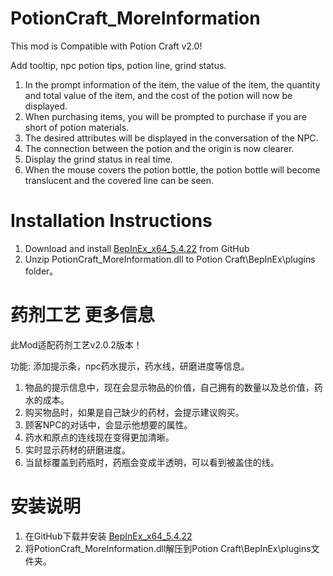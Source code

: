 # PotionCraft_MoreInformation

This mod is Compatible with Potion Craft v2.0!

Add tooltip, npc potion tips, potion line, grind status.

1. In the prompt information of the item, the value of the item, the quantity and total value of the item, and the cost of the potion will now be displayed.
2. When purchasing items, you will be prompted to purchase if you are short of potion materials.
3. The desired attributes will be displayed in the conversation of the NPC.
4. The connection between the potion and the origin is now clearer.
5. Display the  grind status in real time.
6. When the mouse covers the potion bottle, the potion bottle will become translucent and the covered line can be seen.

# Installation Instructions 

1. Download and install [BepInEx_x64_5.4.22][0] from GitHub
2. Unzip PotionCraft_MoreInformation.dll to Potion Craft\BepInEx\plugins folder。

# 药剂工艺 更多信息

此Mod适配药剂工艺v2.0.2版本！

功能: 添加提示条，npc药水提示，药水线，研磨进度等信息。

1. 物品的提示信息中，现在会显示物品的价值，自己拥有的数量以及总价值，药水的成本。
2. 购买物品时，如果是自己缺少的药材，会提示建议购买。
3. 顾客NPC的对话中，会显示他想要的属性。
4. 药水和原点的连线现在变得更加清晰。
5. 实时显示药材的研磨进度。
6. 当鼠标覆盖到药瓶时，药瓶会变成半透明，可以看到被盖住的线。

# 安装说明

1. 在GitHub下载并安装 [BepInEx_x64_5.4.22][0]
2. 将PotionCraft_MoreInformation.dll解压到Potion Craft\BepInEx\plugins文件夹。

[0]: https://github.com/BepInEx/BepInEx/releases
